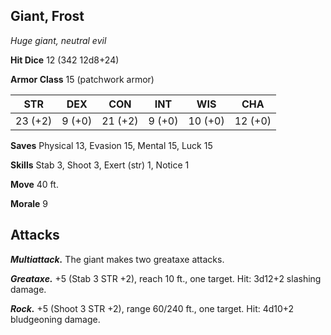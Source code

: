 ## Giant, Frost

*Huge giant, neutral evil*

**Hit Dice** 12 (342 12d8+24)

**Armor Class** 15 (patchwork armor)

| STR     | DEX     | CON     | INT     | WIS     | CHA     |
|---------|---------|---------|---------|---------|---------|
| 23 (+2) |  9 (+0) | 21 (+2) |  9 (+0) | 10 (+0) | 12 (+0) |

**Saves** Physical 13, Evasion 15, Mental 15, Luck 15

**Skills** Stab 3, Shoot 3, Exert (str) 1, Notice 1

**Move** 40 ft.

**Morale** 9

## Attacks

***Multiattack.*** The giant makes two greataxe attacks.

***Greataxe.*** +5 (Stab 3 STR +2), reach 10 ft., one target. Hit: 3d12+2 slashing damage.

***Rock.*** +5 (Shoot 3 STR +2), range 60/240 ft., one target. Hit: 4d10+2 bludgeoning damage.

